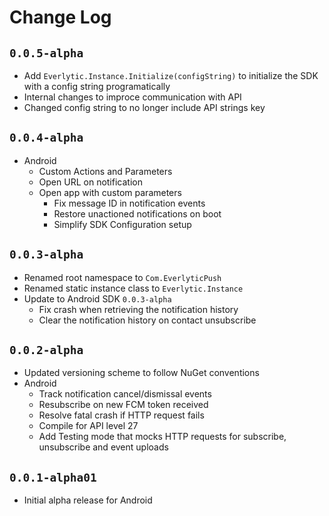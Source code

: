 # Change Log

## `0.0.5-alpha`
- Add `Everlytic.Instance.Initialize(configString)` to initialize the SDK with a config string programatically
- Internal changes to improce communication with API
- Changed config string to no longer include API strings key

## `0.0.4-alpha`
- Android 
    - Custom Actions and Parameters
    - Open URL on notification
    - Open app with custom parameters
        - Fix message ID in notification events
        - Restore unactioned notifications on boot
        - Simplify SDK Configuration setup

## `0.0.3-alpha`
- Renamed root namespace to `Com.EverlyticPush`
- Renamed static instance class to `Everlytic.Instance`
- Update to Android SDK `0.0.3-alpha`
  - Fix crash when retrieving the notification history
  - Clear the notification history on contact unsubscribe

## `0.0.2-alpha`

- Updated versioning scheme to follow NuGet conventions
- Android
  - Track notification cancel/dismissal events
  - Resubscribe on new FCM token received
  - Resolve fatal crash if HTTP request fails 
  - Compile for API level 27
  - Add Testing mode that mocks HTTP requests for subscribe, unsubscribe and event uploads

## `0.0.1-alpha01`

- Initial alpha release for Android